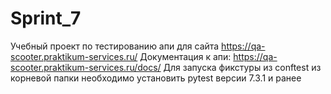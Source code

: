 # Sprint_7
Учебный проект по тестированию апи для сайта https://qa-scooter.praktikum-services.ru/
Документация к апи: https://qa-scooter.praktikum-services.ru/docs/
Для запуска фикстуры из conftest из корневой папки необходимо установить pytest версии 7.3.1 и ранее
